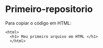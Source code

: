# Primeiro-repositorio

Para copiar o código em HTML: 

```
<html>
  <h1> Meu primeiro arquivo em HTML </h1> 
  </html>
```
